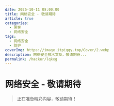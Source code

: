 ```yaml
---
date: 2025-10-11 08:00:00
title: 网络安全 - 敬请期待
article: true
categories:
  - 黑客
  - 网络安全
tags:
  - 网络安全
  - 防护
coverImg: https://image.itpiggy.top/Cover/2.webp
description: 网络安全技术文章，敬请期待...
permalink: /hacker/lqkxg
---
```


# 网络安全 - 敬请期待

> 正在准备精彩内容，敬请期待！
